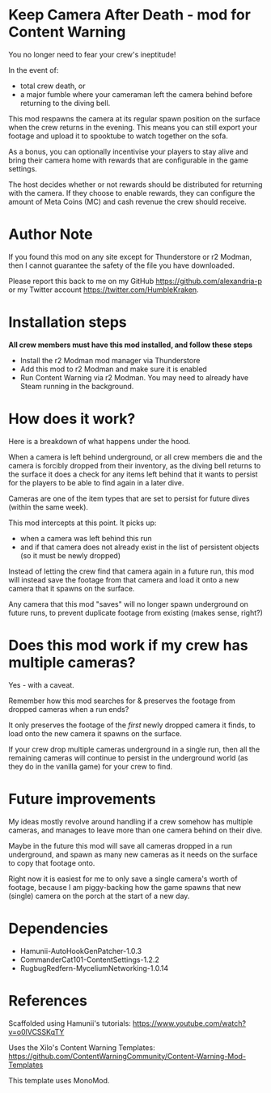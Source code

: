 # Keep Camera After Death - mod for Content Warning

You no longer need to fear your crew's ineptitude!

In the event of:
- total crew death, or
- a major fumble where your cameraman left the camera behind before returning to the diving bell.

This mod respawns the camera at its regular spawn position on the surface when the crew returns in the evening. This means you can still export your footage and upload it to spooktube to watch together on the sofa.

As a bonus, you can optionally incentivise your players to stay alive and bring their camera home with rewards that are configurable in the game settings.

The host decides whether or not rewards should be distributed for returning with the camera. If they choose to enable rewards, they can configure the amount of Meta Coins (MC) and cash revenue the crew should receive.

# Author Note

If you found this mod on any site except for Thunderstore or r2 Modman, then I cannot guarantee the safety of the file you have downloaded. 

Please report this back to me on my GitHub https://github.com/alexandria-p or my Twitter account https://twitter.com/HumbleKraken.

# Installation steps

**All crew members must have this mod installed, and follow these steps**
  
* Install the r2 Modman mod manager via Thunderstore
* Add this mod to r2 Modman and make sure it is enabled
* Run Content Warning via r2 Modman. You may need to already have Steam running in the background.

# How does it work?

Here is a breakdown of what happens under the hood.

When a camera is left behind underground, or all crew members die and the camera is forcibly dropped from their inventory, as the diving bell returns to the surface it does a check for any items left behind that it wants to persist for the players to be able to find again in a later dive.

Cameras are one of the item types that are set to persist for future dives (within the same week).

This mod intercepts at this point. It picks up:
- when a camera was left behind this run
- and if that camera does not already exist in the list of persistent objects (so it must be newly dropped)

Instead of letting the crew find that camera again in a future run, this mod will instead save the footage from that camera and load it onto a new camera that it spawns on the surface.

Any camera that this mod "saves" will no longer spawn underground on future runs, to prevent duplicate footage from existing (makes sense, right?)

# Does this mod work if my crew has multiple cameras?

Yes - with a caveat.

Remember how this mod searches for & preserves the footage from dropped cameras when a run ends?

It only preserves the footage of the *first* newly dropped camera it finds, to load onto the new camera it spawns on the surface.

If your crew drop multiple cameras underground in a single run, then all the remaining cameras will continue to persist in the underground world (as they do in the vanilla game) for your crew to find.

# Future improvements

My ideas mostly revolve around handling if a crew somehow has multiple cameras, and manages to leave more than one camera behind on their dive. 

Maybe in the future this mod will save all cameras dropped in a run underground, and spawn as many new cameras as it needs on the surface to copy that footage onto. 

Right now it is easiest for me to only save a single camera's worth of footage, because I am piggy-backing how the game spawns that new (single) camera on the porch at the start of a new day.

# Dependencies

- Hamunii-AutoHookGenPatcher-1.0.3
- CommanderCat101-ContentSettings-1.2.2
- RugbugRedfern-MyceliumNetworking-1.0.14

# References

Scaffolded using Hamunii's tutorials: https://www.youtube.com/watch?v=o0lVCSSKqTY

Uses the Xilo's Content Warning Templates: https://github.com/ContentWarningCommunity/Content-Warning-Mod-Templates

This template uses MonoMod. 
